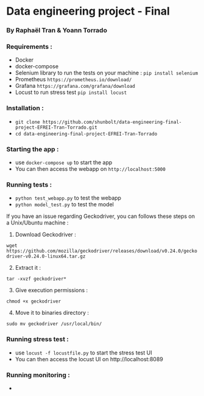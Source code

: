 # Data engineering project - Final
### By Raphaël Tran & Yoann Torrado

### Requirements :
- Docker 
- docker-compose
- Selenium library to run the tests on your machine : `pip install selenium`
- Prometheus `https://prometheus.io/download/`
- Grafana `https://grafana.com/grafana/download`
- Locust to run stress test `pip install locust`

### Installation :
- `git clone https://github.com/shunbolt/data-engineering-final-project-EFREI-Tran-Torrado.git`
- `cd data-engineering-final-project-EFREI-Tran-Torrado`

### Starting the app :
- use `docker-compose up` to start the app 
- You can then access the webapp on `http://localhost:5000`

### Running tests  :
- `python test_webapp.py` to test the webapp
- `python model_test.py` to test the model 

If you have an issue regarding Geckodriver, you can follows these steps on a Unix/Ubuntu machine :

1. Download Geckodriver :

`wget https://github.com/mozilla/geckodriver/releases/download/v0.24.0/geckodriver-v0.24.0-linux64.tar.gz`

2. Extract it :

`tar -xvzf geckodriver*`

3. Give execution permissions :

`chmod +x geckodriver`

4. Move it to binaries directory :

`sudo mv geckodriver /usr/local/bin/`

### Running stress test :

- use `locust -f locustfile.py` to start the stress test UI
-  You can then access the locust UI on http://localhost:8089

### Running monitoring : 

-